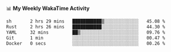 <!--
**stamp711/stamp711** is a ✨ _special_ ✨ repository because its `README.md` (this file) appears on your GitHub profile.

Here are some ideas to get you started:

- 🔭 I’m currently working on ...
- 🌱 I’m currently learning ...
- 👯 I’m looking to collaborate on ...
- 🤔 I’m looking for help with ...
- 💬 Ask me about ...
- 📫 How to reach me: ...
- 😄 Pronouns: ...
- ⚡ Fun fact: ...
-->

📊 **My Weekly WakaTime Activity**

<!--START_SECTION:waka-->

```txt
sh       2 hrs 29 mins   ███████████▒░░░░░░░░░░░░░   45.08 %
Rust     2 hrs 26 mins   ███████████░░░░░░░░░░░░░░   44.30 %
YAML     32 mins         ██▒░░░░░░░░░░░░░░░░░░░░░░   09.76 %
Git      1 min           ░░░░░░░░░░░░░░░░░░░░░░░░░   00.47 %
Docker   0 secs          ░░░░░░░░░░░░░░░░░░░░░░░░░   00.26 %
```

<!--END_SECTION:waka-->
